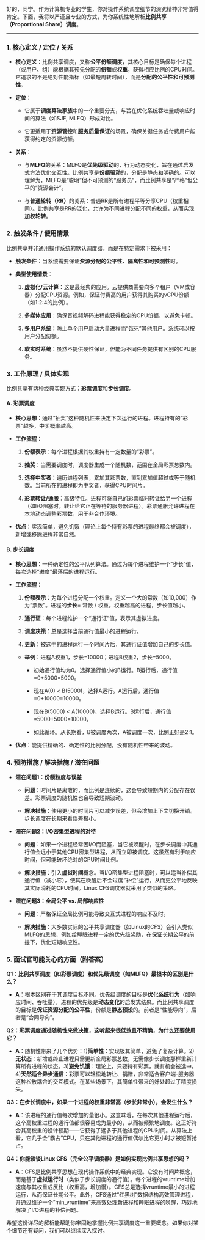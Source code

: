 好的，同学。作为计算机专业的学生，你对操作系统调度细节的深究精神非常值得肯定。下面，我将以严谨且专业的方式，为你系统性地解析**比例共享（Proportional Share）调度**。

---

### 1. 核心定义 / 定位 / 关系

- ​**核心定义**​：比例共享调度，又称**公平份额调度**，其核心目标是确保每个进程（或用户、组）能根据其预先分配的**份额**或**权重**，获得相应比例的CPU时间。它追求的不是绝对性能指标（如最短周转时间），而是**分配的公平性和可预测性**。
    
- ​**定位**​：
    
    - 它属于**调度算法家族**中的一个重要分支，与旨在优化系统吞吐量或响应时间的算法（如SJF, MLFQ）形成对比。
        
    - 它更适用于**资源管控**和**服务质量保证**​ 的场景，确保关键任务或付费用户能获得约定的资源份额。
        
    
- ​**关系**​：
    
    - 与**MLFQ**的关系：MLFQ是**优先级驱动**的，行为动态变化，旨在通过启发式方法优化交互性。比例共享是**份额驱动**的，分配是静态和明确的。可以理解为，MLFQ是“聪明”但不可预测的“服务员”，而比例共享是“严格”但公平的“资源会计”。
        
    - 与**普通轮转（RR）​**​ 的关系：普通RR是所有进程平等分享CPU（权重相同）。比例共享是RR的泛化，允许为不同进程分配不同的权重，从而实现**加权轮转**。
        
    

### 2. 触发条件 / 使用情景

比例共享并非通用操作系统的默认调度器，而是在特定需求下被采用：

- ​**触发条件**​：当系统需要保证**资源分配的公平性、隔离性和可预测性**时。
    
- ​**典型使用情景**​：
    
    1. ​**虚拟化/云计算**​：这是最经典的应用。云提供商需要向多个租户（VM或容器）分配CPU资源。例如，保证付费高的用户获得其购买的vCPU份额（如1:2:4的比例）。
        
    2. ​**多媒体应用**​：确保音视频解码进程能获得稳定的CPU份额，以避免卡顿。
        
    3. ​**多用户系统**​：防止单个用户启动大量进程而“饿死”其他用户。系统可以按用户分配份额。
        
    4. ​**软实时系统**​：虽然不提供硬性保证，但能为不同任务提供有区别的CPU服务。
        
    

### 3. 工作原理 / 具体实现

比例共享有两种经典实现方式：​**彩票调度**​ 和**步长调度**。

#### A. 彩票调度

- ​**核心思想**​：通过“抽奖”这种随机性来决定下次运行的进程。进程持有的“彩票”越多，中奖概率越高。
    
- ​**工作流程**​：
    
    1. ​**份额表示**​：每个进程根据其权重持有一定数量的“彩票”。
        
    2. ​**抽奖**​：当需要调度时，调度器生成一个随机数，范围在全局彩票总数内。
        
    3. ​**选择中奖者**​：遍历进程列表，累加其彩票数，直到累加值超过或等于随机数。当前所在的进程即为中奖者，获得CPU时间片。
        
    4. ​**彩票转让/通胀**​：高级特性。进程可将自己的彩票临时转让给另一个进程（如I/O阻塞时，转让给它正在等待的服务器进程）。彩票通胀允许进程在本地动态调整彩票数，用于非合作环境。
        
    
- ​**优点**​：实现简单，避免饥饿（理论上每个持有彩票的进程最终都会被调度），新增或移除进程非常自然。
    

#### B. 步长调度

- ​**核心思想**​：一种确定性的公平队列算法。通过为每个进程维护一个“步长”值，每次选择“进度”最落后的进程运行。
    
- ​**工作流程**​：
    
    1. ​**份额表示**​：为每个进程分配一个权重。定义一个大的常数（如10,000）作为“票数”。进程的**步长**​ = 常数 / 权重。权重越高的进程，步长值越小。
        
    2. ​**通行证**​：每个进程维护一个“通行证”值，表示其虚拟进度。
        
    3. ​**调度决策**​：总是选择当前通行值最小的进程运行。
        
    4. ​**更新**​：被选中的进程运行一个时间片后，其通行证值增加自己的步长值。
        
    
    - ​**举例**​：进程A权重1，步长=10000；进程B权重2，步长=5000。
        
        - 初始通行值均为0。选择通行值小的B运行。B运行后，通行值=0+5000=5000。
            
        - 现在A(0) < B(5000)，选择A运行。A运行后，通行值=0+10000=10000。
            
        - 现在B(5000) < A(10000)，选择B运行。B运行后，通行值=5000+5000=10000。
            
        - 如此循环。从长期看，B被调度两次，A被调度一次，比例正好是2:1。
            
        
    
- ​**优点**​：能提供精确的、确定性的比例分配，没有随机性带来的波动。
    

### 4. 预防措施 / 解决措施 / 潜在问题

- ​**潜在问题1：份额粒度与误差**​
    
    - ​**问题**​：时间片是离散的，而比例是连续的，这会导致短期内的分配存在误差。彩票调度的随机性也会导致短期波动。
        
    - ​**解决措施**​：使用更小的时间片可以减少误差，但会增加上下文切换开销。步长调度在长期来看误差极小。
        
    
- ​**潜在问题2：I/O密集型进程的对待**​
    
    - ​**问题**​：如果一个进程经常因I/O而阻塞，当它被唤醒时，在步长调度中其通行值会远小于其他CPU密集型进程，从而立即被调度。这虽然有利于响应时间，但可能破坏绝对的CPU时间比例。
        
    - ​**解决措施**​：引入**虚拟时间**概念。当I/O密集型进程阻塞时，可以适当补偿其通行值（减小它），使其在唤醒后不会过度“补偿”运行，从而更公平地反映其实际消耗的CPU时间。Linux CFS调度器就采用了类似的策略。
        
    
- ​**潜在问题3：全局公平 vs. 局部响应性**​
    
    - ​**问题**​：严格保证全局比例可能导致交互式进程的响应不及时。
        
    - ​**解决措施**​：大多数实际的公平共享调度器（如Linux的CFS）会引入类似MLFQ的思想，例如给睡眠进程一定的优先级奖励，在保证长期公平的前提下，优化短期响应性。
        
    

### 5. 面试官可能关心的方面（附答案）

​**Q1：比例共享调度（如彩票调度）和优先级调度（如MLFQ）最根本的区别是什么？​**​

- ​**A**​：根本区别在于其调度目标不同。优先级调度的目标是**优化系统行为**​（如响应时间、吞吐量），进程的优先级是**动态变化**的启发式结果。而比例共享调度的目标是**保证资源分配的公平性**，份额是**静态预设**的。前者是“性能导向”，后者是“合同导向”。
    

​**Q2：彩票调度通过随机性来做决策，这听起来很低效且不精确，为什么还要使用它？​**​

- ​**A**​：随机性带来了几个优势：1) ​**简单性**​：实现极其简单，避免了复杂计算。2) ​**无状态**​：新增或终止进程只需更新全局彩票总数，无需像步长调度那样重新计算所有进程的状态。3) ​**避免饥饿**​：理论上，只要持有彩票，就有机会被选中。4) ​**天然适合异步通信**​：彩票可以轻松地转让、捐赠，非常适合客户端-服务器这种松散耦合的交互模式。在某些场景下，其简单性带来的好处超过了精度损失。
    

​**Q3：在步长调度中，如果一个进程的权重非常高（步长非常小），会发生什么？​**​

- ​**A**​：该进程的通行值每次增加的量很小。这意味着，在每次其他进程运行后，这个高权重进程的通行值都很容易成为最小的，从而被频繁地调度。这正好符合其高权重的设计预期——它获得了远多于其他进程的CPU时间。从算法上看，它几乎会“霸占”CPU，只在其他进程的通行值偶尔比它更小时才被短暂抢占。
    

​**Q4：你能谈谈Linux CFS（完全公平调度器）是如何实现比例共享思想的吗？​**​

- ​**A**​：CFS是比例共享思想在现代操作系统中的经典实现。它没有时间片概念，而是基于**虚拟运行时**​（类似于步长调度的通行值）。每个进程的vruntime增加速度与其权重成反比（权重高，增加慢）。CFS总是选择vruntime最小的进程运行，从而保证长期公平。此外，CFS通过“红黑树”数据结构高效管理进程，并通过维护一个“min_vruntime”来高效处理新进程和睡眠进程的唤醒，巧妙地解决了I/O进程的补偿问题。
    

希望这份详尽的解析能帮助你牢固地掌握比例共享调度这一重要概念。如果你对某个细节还有疑问，我们可以继续深入探讨。